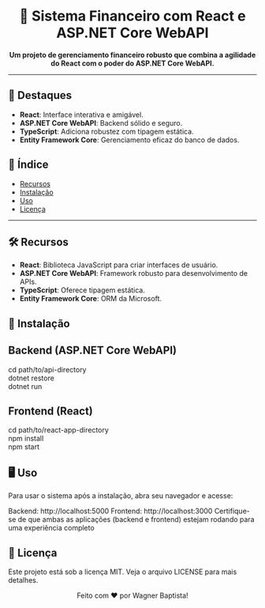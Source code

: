 <div align="center">

# 🏦 Sistema Financeiro com React e ASP.NET Core WebAPI

**Um projeto de gerenciamento financeiro robusto que combina a agilidade do React com o poder do ASP.NET Core WebAPI.**

</div>

---

## 🌟 Destaques

- **React**: Interface interativa e amigável.
- **ASP.NET Core WebAPI**: Backend sólido e seguro.
- **TypeScript**: Adiciona robustez com tipagem estática.
- **Entity Framework Core**: Gerenciamento eficaz do banco de dados.

## 📌 Índice

- [Recursos](#-recursos)
- [Instalação](#-instalação)
- [Uso](#-uso)
- [Licença](#-licença)

---

## 🛠️ Recursos

- **React**: Biblioteca JavaScript para criar interfaces de usuário.
- **ASP.NET Core WebAPI**: Framework robusto para desenvolvimento de APIs.
- **TypeScript**: Oferece tipagem estática.
- **Entity Framework Core**: ORM da Microsoft.

## 🚀 Instalação

## Backend (ASP.NET Core WebAPI)

cd path/to/api-directory<br>
dotnet restore<br>
dotnet run

## Frontend (React) 


cd path/to/react-app-directory<br>
npm install<br>
npm start

## 🖥️ Uso
Para usar o sistema após a instalação, abra seu navegador e acesse:

Backend: http://localhost:5000
Frontend: http://localhost:3000
Certifique-se de que ambas as aplicações (backend e frontend) estejam rodando para uma experiência completo

## 📝 Licença
Este projeto está sob a licença MIT. Veja o arquivo LICENSE para mais detalhes.

<div align="center">
Feito com ❤️ por Wagner Baptista!

</div>

